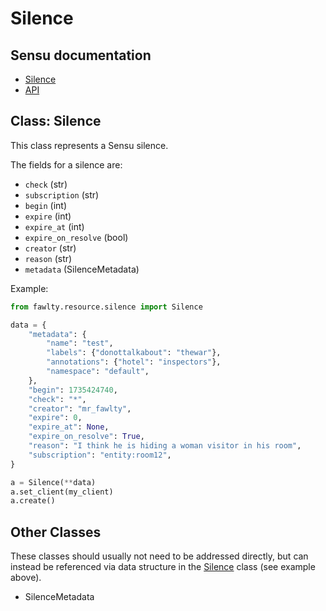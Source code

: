 # Silence

## Sensu documentation

  * [Silence](https://docs.sensu.io/sensu-go/latest/observability-pipeline/observe-process/silencing/)
  * [API](https://docs.sensu.io/sensu-go/latest/api/core/silenced/)

## Class: Silence

This class represents a Sensu silence.  

The fields for a silence are:

  * `check` (str)
  * `subscription` (str)
  * `begin` (int)
  * `expire` (int)
  * `expire_at` (int)
  * `expire_on_resolve` (bool)
  * `creator` (str)
  * `reason` (str)
  * `metadata` (SilenceMetadata)

Example:

```python
from fawlty.resource.silence import Silence

data = {
    "metadata": {
        "name": "test",
        "labels": {"donottalkabout": "thewar"},
        "annotations": {"hotel": "inspectors"},
        "namespace": "default",
    }, 
    "begin": 1735424740,
    "check": "*",
    "creator": "mr_fawlty",
    "expire": 0,
    "expire_at": None,
    "expire_on_resolve": True,
    "reason": "I think he is hiding a woman visitor in his room",
    "subscription": "entity:room12",
}

a = Silence(**data)
a.set_client(my_client)
a.create()
```

## Other Classes

These classes should usually not need to be addressed directly, but can instead be referenced via data structure in the [Silence](#class_silence) class (see example above).

  * SilenceMetadata

